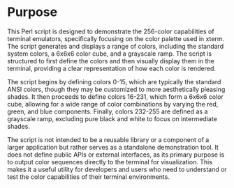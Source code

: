 # Purpose
This Perl script is designed to demonstrate the 256-color capabilities of terminal emulators, specifically focusing on the color palette used in xterm. The script generates and displays a range of colors, including the standard system colors, a 6x6x6 color cube, and a grayscale ramp. The script is structured to first define the colors and then visually display them in the terminal, providing a clear representation of how each color is rendered.

The script begins by defining colors 0-15, which are typically the standard ANSI colors, though they may be customized to more aesthetically pleasing shades. It then proceeds to define colors 16-231, which form a 6x6x6 color cube, allowing for a wide range of color combinations by varying the red, green, and blue components. Finally, colors 232-255 are defined as a grayscale ramp, excluding pure black and white to focus on intermediate shades.

The script is not intended to be a reusable library or a component of a larger application but rather serves as a standalone demonstration tool. It does not define public APIs or external interfaces, as its primary purpose is to output color sequences directly to the terminal for visualization. This makes it a useful utility for developers and users who need to understand or test the color capabilities of their terminal environments.
